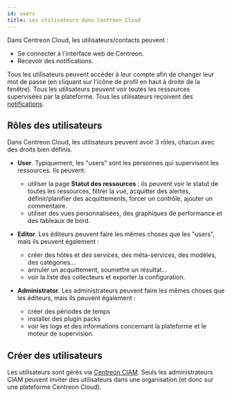 ```yaml
---
id: users
title: Les utilisateurs dans Centreon Cloud
---
```


Dans Centreon Cloud, les utilisateurs/contacts peuvent :

* Se connecter à l'interface web de Centreon.
* Recevoir des notifications.

Tous les utilisateurs peuvent accéder à leur compte afin de changer leur mot de passe (en cliquant sur l'icône de profil en haut à droite de la fenêtre). Tous les utilisateurs peuvent voir toutes les ressources supervisées par la plateforme. Tous les utilisateurs reçoivent des [notifications](../alerts-notifications/notif-configuration.md).

## Rôles des utilisateurs

Dans Centreon Cloud, les utilisateurs peuvent avoir 3 rôles, chacun avec des droits bien définis.

* **User**. Typiquement, les "users" sont les personnes qui supervisent les ressources. Ils peuvent:
  * utiliser la page **Statut des ressources** : ils peuvent voir le statut de toutes les ressources, filtrer la vue, acquitter des alertes, définir/planifier des acquittements, forcer un contrôle, ajouter un commentaire.
  * utiliser des vues personnalisées, des graphiques de performance et des tableaux de bord.

* **Editor**. Les éditeurs peuvent faire les mêmes choses que les "users", mais ils peuvent également :
  * créer des hôtes et des services, des méta-services, des modèles, des catégories...
  * annuler un acquittement, soumettre un résultat...
  * voir la liste des collecteurs et exporter la configuration.

* **Administrator**. Les administrateurs peuvent faire les mêmes choses que les éditeurs, mais ils peuvent également :
  * créer des périodes de temps
  * installer des plugin packs
  * voir les logs et des informations concernant la plateforme et le moteur de supervision.

## Créer des utilisateurs

Les utilisateurs sont gérés via [Centreon CIAM](../ciam/ciam.md). Seuls les administrateurs CIAM peuvent inviter des utilisateurs dans une organisation (et donc sur une plateforme Centreon Cloud).